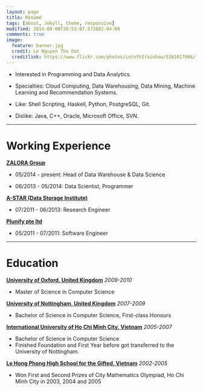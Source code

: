 ```yaml
---
layout: page
title: Résumé
tags: [about, Jekyll, theme, responsive]
modified: 2014-08-08T20:53:07.573882-04:00
comments: true
image:
  feature: banner.jpg
  credit: Le Nguyen The Dat
  creditlink: https://www.flickr.com/photos/intoth3rainbow/5161017066/
---
```


* Interested in Programming and Data Analytics. 

* Specialties: Cloud Computing, Data Warehousing, Data Mining, Machine Learning and Recommendation Systems.

* Like: Shell Scripting, Haskell, Python, PostgreSQL, Git.

* Dislike: Java, C++, Oracle, Microsoft Office, SVN.

-----

Working Experience
==================

**[ZALORA Group](http://worldwide.zalora.com)**

* 05/2014 - present: Head of Data Warehouse & Data Science

* 06/2013 - 05/2014: Data Scientist, Programmer

**[A-STAR (Data Storage Institute)](http://www.dsi.a-star.edu.sg)**

* 07/2011 - 06/2013: Research Engineer

**[Plunify pte ltd](http://www.plunify.com)**

* 05/2011 - 07/2011: Software Engineer

-----

Education
==========

**[University of Oxford, United Kingdom](http://www.ox.ac.uk)**
_2009-2010_

* Master of Science in Computer Science

**[University of Nottingham, United Kingdom](http://www.nottingham.ac.uk)**
_2007-2009_

* Bachelor of Science in Computer Science, First-class Honours

**[International University of Ho Chi Minh City, Vietnam](http://www.hcmiu.edu.vn)**
_2005-2007_

* Bachelor of Science in Computer Science
* Finished Foundation and First Year before got transferred to the University of Nottingham.

**[Le Hong Phong High School for the Gifted, Vietnam](http://www.thpt-lehongphong-tphcm.edu.vn)**
_2002-2005_

* Won First and Second Prizes of City Mathematics Olympiad, Ho Chi Minh City in 2003, 2004 and 2005